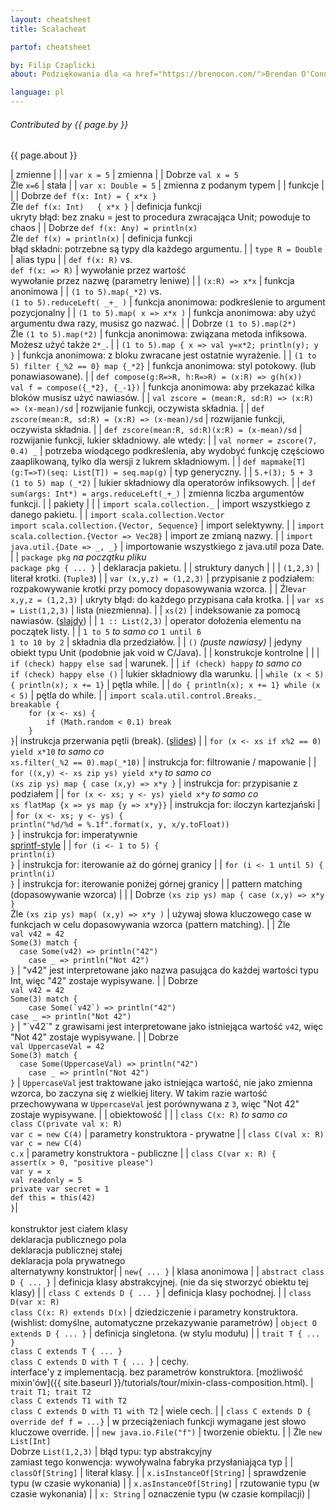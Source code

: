 ```yaml
---
layout: cheatsheet
title: Scalacheat

partof: cheatsheet

by: Filip Czaplicki
about: Podziękowania dla <a href="https://brenocon.com/">Brendan O'Connor</a>. Ten cheatsheet ma być szybkim podsumowaniem konstrukcji składniowych Scali. Licencjonowany przez Brendan O'Connor pod licencją CC-BY-SA 3.0.

language: pl
---
```


###### Contributed by {{ page.by }}
{{ page.about }}

|  <span id="variables" class="h2">zmienne</span>                                                          |                 |
|  `var x = 5`                                                                                             |  zmienna        |
|  <span class="label success">Dobrze</span> `val x = 5`<br> <span class="label important">Źle</span> `x=6`  |  stała          |
|  `var x: Double = 5`                                                                                     |  zmienna z podanym typem |
|  <span id="functions" class="h2">funkcje</span>                                                                       |                 |
|  <span class="label success">Dobrze</span> `def f(x: Int) = { x*x }`<br> <span class="label important">Źle</span> `def f(x: Int)   { x*x }` |  definicja funkcji <br> ukryty błąd: bez znaku = jest to procedura zwracająca Unit; powoduje to chaos |
|  <span class="label success">Dobrze</span> `def f(x: Any) = println(x)`<br> <span class="label important">Źle</span> `def f(x) = println(x)` |  definicja funkcji <br> błąd składni: potrzebne są typy dla każdego argumentu. |
|  `type R = Double`                                                                                       |  alias typu     |
|  `def f(x: R)` vs.<br> `def f(x: => R)`                                                                  |  wywołanie przez wartość <br> wywołanie przez nazwę (parametry leniwe) |
|  `(x:R) => x*x`                                                                                          |  funkcja anonimowa  |
|  `(1 to 5).map(_*2)` vs.<br> `(1 to 5).reduceLeft( _+_ )`                                                |  funkcja anonimowa: podkreślenie to argument pozycjonalny |
|  `(1 to 5).map( x => x*x )`                                                                              |  funkcja anonimowa: aby użyć argumentu dwa razy, musisz go nazwać. |
|  <span class="label success">Dobrze</span> `(1 to 5).map(2*)`<br> <span class="label important">Źle</span> `(1 to 5).map(*2)` |  funkcja anonimowa: związana metoda infiksowa. Możesz użyć także `2*_`. |
|  `(1 to 5).map { x => val y=x*2; println(y); y }`                                                             |  funkcja anonimowa: z bloku zwracane jest ostatnie wyrażenie. |
|  `(1 to 5) filter {_%2 == 0} map {_*2}`                                                                  |  funkcja anonimowa: styl potokowy. (lub ponawiasowane). |
|  `def compose(g:R=>R, h:R=>R) = (x:R) => g(h(x))` <br> `val f = compose({_*2}, {_-1})`                   |  funkcja anonimowa: aby przekazać kilka bloków musisz użyć nawiasów. |
|  `val zscore = (mean:R, sd:R) => (x:R) => (x-mean)/sd`                                                   |  rozwijanie funkcji, oczywista składnia. |
|  `def zscore(mean:R, sd:R) = (x:R) => (x-mean)/sd`                                                       |  rozwijanie funkcji, oczywista składnia. |
|  `def zscore(mean:R, sd:R)(x:R) = (x-mean)/sd`                                                           |  rozwijanie funkcji, lukier składniowy. ale wtedy: |
|  `val normer = zscore(7, 0.4) _`                                                                          |  potrzeba wiodącego podkreślenia, aby wydobyć funkcję częściowo zaaplikowaną, tylko dla wersji z lukrem składniowym. |
|  `def mapmake[T](g:T=>T)(seq: List[T]) = seq.map(g)`                                                     |  typ generyczny. |
|  `5.+(3); 5 + 3` <br> `(1 to 5) map (_*2)`                                                               |  lukier składniowy dla operatorów infiksowych. |
|  `def sum(args: Int*) = args.reduceLeft(_+_)`                                                            |  zmienna liczba argumentów funkcji. |
|  <span id="packages" class="h2">pakiety</span>                                                                         |                 |
|  `import scala.collection._`                                                                             |  import wszystkiego z danego pakietu. |
|  `import scala.collection.Vector` <br> `import scala.collection.{Vector, Sequence}`                      |  import selektywny. |
|  `import scala.collection.{Vector => Vec28}`                                                             |  import ze zmianą nazwy. |
|  `import java.util.{Date => _, _}`                                                                       |  importowanie wszystkiego z java.util poza Date. |
|  `package pkg` _na początku pliku_ <br> `package pkg { ... }`                                             |  deklaracja pakietu. |
|  <span id="data_structures" class="h2">struktury danych</span>                                                           |                 |
|  `(1,2,3)`                                                                                               |  literał krotki. (`Tuple3`) |
|  `var (x,y,z) = (1,2,3)`                                                                                 |  przypisanie z podziałem: rozpakowywanie krotki przy pomocy dopasowywania wzorca. |
|  <span class="label important">Źle</span>`var x,y,z = (1,2,3)`                                           |  ukryty błąd: do każdego przypisana cała krotka. |
|  `var xs = List(1,2,3)`                                                                                  |  lista (niezmienna). |
|  `xs(2)`                                                                                                 |  indeksowanie za pomocą nawiasów. ([slajdy](https://www.slideshare.net/Odersky/fosdem-2009-1013261/27)) |
|  `1 :: List(2,3)`                                                                                        |  operator dołożenia elementu na początek listy. |
|  `1 to 5` _to samo co_ `1 until 6` <br> `1 to 10 by 2`                                                      |  składnia dla przedziałów. |
|  `()` _(puste nawiasy)_                                                                                   |  jedyny obiekt typu Unit (podobnie jak void w C/Java). |
|  <span id="control_constructs" class="h2">konstrukcje kontrolne</span>                                                     |                 |
|  `if (check) happy else sad`                                                                             |  warunek. |
|  `if (check) happy` _to samo co_ <br> `if (check) happy else ()`                                            |  lukier składniowy dla warunku. |
|  `while (x < 5) { println(x); x += 1}`                                                                   |  pętla while. |
|  `do { println(x); x += 1} while (x < 5)`                                                                |  pętla do while. |
|  `import scala.util.control.Breaks._`<br>`breakable {`<br>`    for (x <- xs) {`<br>`        if (Math.random < 0.1) break`<br>`    }`<br>`}`|  instrukcja przerwania pętli (break). ([slides](https://www.slideshare.net/Odersky/fosdem-2009-1013261/21)) |
|  `for (x <- xs if x%2 == 0) yield x*10` _to samo co_ <br>`xs.filter(_%2 == 0).map(_*10)`                    |  instrukcja for: filtrowanie / mapowanie |
|  `for ((x,y) <- xs zip ys) yield x*y` _to samo co_ <br>`(xs zip ys) map { case (x,y) => x*y }`              |  instrukcja for: przypisanie z podziałem |
|  `for (x <- xs; y <- ys) yield x*y` _to samo co_ <br>`xs flatMap {x => ys map {y => x*y}}`                  |  instrukcja for: iloczyn kartezjański |
|  `for (x <- xs; y <- ys) {`<br>    `println("%d/%d = %.1f".format(x, y, x/y.toFloat))`<br>`}`                     |  instrukcja for: imperatywnie<br>[sprintf-style](https://java.sun.com/javase/6/docs/api/java/util/Formatter.html#syntax) |
|  `for (i <- 1 to 5) {`<br>    `println(i)`<br>`}`                                                        |  instrukcja for: iterowanie aż do górnej granicy |
|  `for (i <- 1 until 5) {`<br>    `println(i)`<br>`}`                                                     |  instrukcja for: iterowanie poniżej górnej granicy |
|  <span id="pattern_matching" class="h2">pattern matching (dopasowywanie wzorca)</span>                                                         |                 |
|  <span class="label success">Dobrze</span> `(xs zip ys) map { case (x,y) => x*y }`<br> <span class="label important">Źle</span> `(xs zip ys) map( (x,y) => x*y )` |  używaj słowa kluczowego case w funkcjach w celu dopasowywania wzorca (pattern matching). |
|  <span class="label important">Źle</span><br>`val v42 = 42`<br>`Some(3) match {`<br>`  case Some(v42) => println("42")`<br>`    case _ => println("Not 42")`<br>`}` |  "v42" jest interpretowane jako nazwa pasująca do każdej wartości typu Int, więc "42" zostaje wypisywane. |
|  <span class="label success">Dobrze</span><br>`val v42 = 42`<br>`Some(3) match {`<br>``    case Some(`v42`) => println("42")``<br>`case _ => println("Not 42")`<br>`}`  |  "\`v42\`" z grawisami jest interpretowane jako istniejąca wartość `v42`, więc "Not 42" zostaje wypisywane. |
|  <span class="label success">Dobrze</span><br>`val UppercaseVal = 42`<br>`Some(3) match {`<br>`  case Some(UppercaseVal) => println("42")`<br>`    case _ => println("Not 42")`<br>`}` |  `UppercaseVal` jest traktowane jako istniejąca wartość, nie jako zmienna wzorca, bo zaczyna się z wielkiej litery. W takim razie wartość przechowywana w `UppercaseVal` jest porównywana z `3`, więc "Not 42" zostaje wypisywane. |
|  <span id="object_orientation" class="h2">obiektowość</span>                                                     |                 |
|  `class C(x: R)` _to samo co_ <br>`class C(private val x: R)`<br>`var c = new C(4)`                         |  parametry konstruktora - prywatne |
|  `class C(val x: R)`<br>`var c = new C(4)`<br>`c.x`                                                      |  parametry konstruktora - publiczne |
|  `class C(var x: R) {`<br>`assert(x > 0, "positive please")`<br>`var y = x`<br>`val readonly = 5`<br>`private var secret = 1`<br>`def this = this(42)`<br>`}`|<br><br>konstruktor jest ciałem klasy<br>deklaracja publicznego pola<br>deklaracja publicznej stałej<br>deklaracja pola prywatnego<br>alternatywny konstruktor|
|  `new{ ... }`                                                                                            |  klasa anonimowa |
|  `abstract class D { ... }`                                                                              |  definicja klasy abstrakcyjnej. (nie da się stworzyć obiektu tej klasy) |
|  `class C extends D { ... }`                                                                             |  definicja klasy pochodnej. |
|  `class D(var x: R)`<br>`class C(x: R) extends D(x)`                                                     |  dziedziczenie i parametry konstruktora. (wishlist: domyślne, automatyczne przekazywanie parametrów)
|  `object O extends D { ... }`                                                                            |  definicja singletona. (w stylu modułu) |
|  `trait T { ... }`<br>`class C extends T { ... }`<br>`class C extends D with T { ... }`                  |  cechy.<br>interface'y z implementacją. bez parametrów konstruktora. [możliwość mixin'ów]({{ site.baseurl }}/tutorials/tour/mixin-class-composition.html).
|  `trait T1; trait T2`<br>`class C extends T1 with T2`<br>`class C extends D with T1 with T2`             |  wiele cech. |
|  `class C extends D { override def f = ...}`	                                                           |  w przeciążeniach funkcji wymagane jest słowo kluczowe override. |
|  `new java.io.File("f")`                   	                                                           |  tworzenie obiektu. |
|  <span class="label important">Źle</span> `new List[Int]`<br> <span class="label success">Dobrze</span> `List(1,2,3)` |  błąd typu: typ abstrakcyjny<br>zamiast tego konwencja: wywoływalna fabryka przysłaniająca typ |
|  `classOf[String]`                                                                                       |  literał klasy. |
|  `x.isInstanceOf[String]`                                                                                |  sprawdzenie typu (w czasie wykonania) |
|  `x.asInstanceOf[String]`                                                                                |  rzutowanie typu (w czasie wykonania) |
|  `x: String`                                                                                             |  oznaczenie typu (w czasie kompilacji) |
